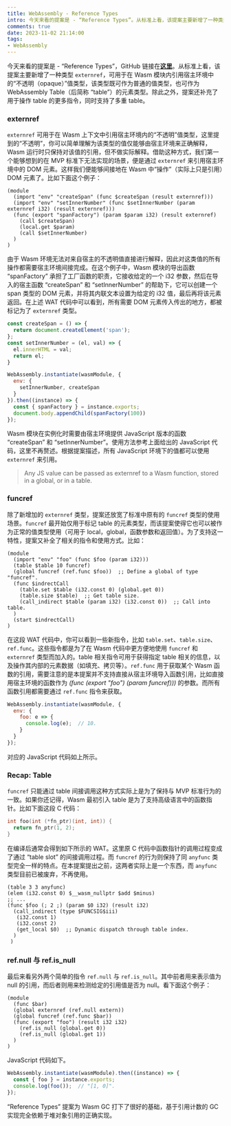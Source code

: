 ```yaml
---
title: WebAssembly - Reference Types
intro: 今天来看的提案是 - “Reference Types”。从标准上看，该提案主要新增了一种类型 externref，可用于在 Wasm 模块内引用宿主环境中的“不透明（opaque）”值类型，该类型既可作为普通的值类型，也可作为 WebAssembly Table（后简称 “table”）的元素类型。除此之外，提案还补充了用于操作 table 的更多指令，同时支持了多重 table。
comments: true
date: 2023-11-02 21:14:00
tags:
- WebAssembly
---
```



今天来看的提案是 - “Reference Types”，GitHub 链接在<b>[这里](https://github.com/WebAssembly/reference-types/blob/master/proposals/reference-types/Overview.md#reference-types-for-webassembly)</b>。从标准上看，该提案主要新增了一种类型 `externref`，可用于在 Wasm 模块内引用宿主环境中的“不透明（opaque）”值类型，该类型既可作为普通的值类型，也可作为 WebAssembly Table（后简称 “table”）的元素类型。除此之外，提案还补充了用于操作 table 的更多指令，同时支持了多重 table。

### externref

`externref` 可用于在 Wasm 上下文中引用宿主环境内的“不透明”值类型，这里提到的“不透明”，你可以简单理解为该类型的值仅能够由宿主环境来正确解释，Wasm 运行时只保持对该值的引用，但不做实际解释。借助这种方式，我们第一个能够想到的在 MVP 标准下无法实现的场景，便是通过 `externref` 来引用宿主环境中的 DOM 元素。这样我们便能够间接地在 Wasm 中“操作”（实际上只是引用）DOM 元素了。比如下面这个例子：

```wat
(module
  (import "env" "createSpan" (func $createSpan (result externref)))
  (import "env" "setInnerNumber" (func $setInnerNumber (param externref i32) (result externref)))
  (func (export "spanFactory") (param $param i32) (result externref)
    (call $createSpan)
    (local.get $param)
    (call $setInnerNumber)
  )
) 
```

由于 Wasm 环境无法对来自宿主的不透明值直接进行解释，因此对这类值的所有操作都需要宿主环境间接完成。在这个例子中，Wasm 模块的导出函数 “spanFactory” 承担了工厂函数的职责，它接收给定的一个 i32 参数，然后在导入的宿主函数 “createSpan” 和 “setInnerNumber” 的帮助下，它可以创建一个 span 类型的 DOM 元素，并将其内联文本设置为给定的 i32 值，最后再将该元素返回。在上述 WAT 代码中可以看到，所有需要 DOM 元素传入传出的地方，都被标记为了 `externref` 类型。

```javascript
const createSpan = () => {
  return document.createElement('span');
};
const setInnerNumber = (el, val) => {
  el.innerHTML = val;
  return el;
}

WebAssembly.instantiate(wasmModule, {
  env: {
    setInnerNumber, createSpan
  }
}).then((instance) => {  
  const { spanFactory } = instance.exports;
  document.body.appendChild(spanFactory(100)) 
}); 
```

Wasm 模块在实例化时需要由宿主环境提供 JavaScript 版本的函数 “createSpan” 和 “setInnerNumber”。使用方法参考上面给出的 JavaScript 代码，这里不再赘述。根据提案描述，所有 JavaScript 环境下的值都可以使用 `externref` 来引用。

> Any JS value can be passed as externref to a Wasm function, stored in a global, or in a table.

### funcref

除了新增加的 `externref` 类型，提案还放宽了标准中原有的 `funcref` 类型的使用场景。`funcref` 最开始仅用于标记 table 的元素类型，而该提案使得它也可以被作为正常的值类型使用（可用于 local，global，函数参数和返回值）。为了支持这一特性，提案又补全了相关的指令和使用方式。比如：

```wat
(module
  (import "env" "foo" (func $foo (param i32)))
  (table $table 10 funcref)
  (global funcref (ref.func $foo))  ;; Define a global of type "funcref".
  (func $indrectCall
    (table.set $table (i32.const 0) (global.get 0))	
    (table.size $table)  ;; Get table size.
    (call_indirect $table (param i32) (i32.const 0))  ;; Call into table.
  )
  (start $indrectCall)
)
```

在这段 WAT 代码中，你可以看到一些新指令，比如 `table.set`、`table.size`、`ref.func`。这些指令都是为了在 Wasm 代码中更方便地使用 `funcref` 和 `externref` 类型而加入的。table 相关指令可用于获得指定 table 相关的信息，以及操作其内部的元素数据（如填充、拷贝等）。`ref.func` 用于获取某个 Wasm 函数的引用，需要注意的是本提案并不支持直接从宿主环境导入函数引用，比如直接用宿主环境的函数作为 <i>(func (export "foo") (param funcref)))</i> 的参数。而所有函数引用都需要通过 `ref.func` 指令来获取。


```javascript
WebAssembly.instantiate(wasmModule, { 
  env: { 
    foo: e => {
      console.log(e);  // 10.
    }
  }
});                 
```

对应的 JavaScript 代码如上所示。

### Recap: Table

`funcref` 只能通过 table 间接调用这种方式实际上是为了保持与 MVP 标准行为的一致。如果你还记得，Wasm 最初引入 table 是为了支持高级语言中的函数指针。比如下面这段 C 代码：

```c
int foo(int (*fn_ptr)(int, int)) {
  return fn_ptr(1, 2);
}
```

在编译后通常会得到如下所示的 WAT。这里原 C 代码中函数指针的调用过程变成了通过 “table slot” 的间接调用过程。而 `funcref` 的行为则保持了同 `anyfunc` 类型完全一样的特点。在本提案提出之前，这两者实际上是一个东西，而 `anyfunc` 类型目前已被废弃，不再使用。

```wat
(table 3 3 anyfunc)
(elem (i32.const 0) $__wasm_nullptr $add $minus)
;; ...
(func $foo (; 2 ;) (param $0 i32) (result i32)
  (call_indirect (type $FUNCSIG$iii)
   (i32.const 1)
   (i32.const 2)
   (get_local $0)  ;; Dynamic dispatch through table index.
  )
 )
```


### ref.null 与 ref.is_null

最后来看另外两个简单的指令 `ref.null` 与 `ref.is_null`。其中前者用来表示值为 null 的引用，而后者则用来检测给定的引用值是否为 null。看下面这个例子：

```wat
(module
  (func $bar)
  (global externref (ref.null extern))
  (global funcref (ref.func $bar))
  (func (export "foo") (result i32 i32)
    (ref.is_null (global.get 0))
    (ref.is_null (global.get 1))
  )
)
```

JavaScript 代码如下。

```javascript
WebAssembly.instantiate(wasmModule).then((instance) => {  
  const { foo } = instance.exports; 
  console.log(foo());  // "[1, 0]".
});    
```

“Reference Types” 提案为 Wasm GC 打下了很好的基础，基于引用计数的 GC 实现完全依赖于堆对象引用的正确实现。
